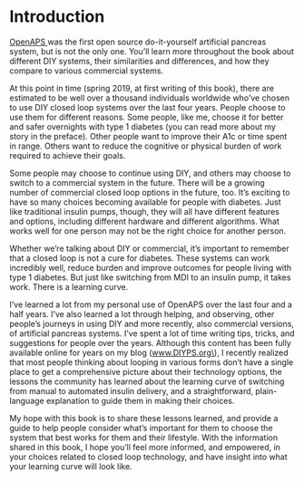 # Introduction

[OpenAPS ](http://OpenAPS.org)was the first open source do-it-yourself artificial pancreas system, but is not the only one. You’ll learn more throughout the book about different DIY systems, their similarities and differences, and how they compare to various commercial systems.

At this point in time \(spring 2019, at first writing of this book\), there are estimated to be well over a thousand individuals worldwide who’ve chosen to use DIY closed loop systems over the last four years. People choose to use them for different reasons. Some people, like me, choose it for better and safer overnights with type 1 diabetes \(you can read more about my story in the preface\). Other people want to improve their A1c or time spent in range. Others want to reduce the cognitive or physical burden of work required to achieve their goals.

Some people may choose to continue using DIY, and others may choose to switch to a commercial system in the future. There will be a growing number of commercial closed loop options in the future, too. It’s exciting to have so many choices becoming available for people with diabetes. Just like traditional insulin pumps, though, they will all have different features and options, including different hardware and different algorithms. What works well for one person may not be the right choice for another person.

Whether we’re talking about DIY or commercial, it’s important to remember that a closed loop is not a cure for diabetes. These systems can work incredibly well, reduce burden and improve outcomes for people living with type 1 diabetes. But just like switching from MDI to an insulin pump, it takes work. There is a learning curve.

I’ve learned a lot from my personal use of OpenAPS over the last four and a half years. I’ve also learned a lot through helping, and observing, other people’s journeys in using DIY and more recently, also commercial versions, of artificial pancreas systems. I’ve spent a lot of time writing tips, tricks, and suggestions for people over the years. Although this content has been fully available online for years on my blog \(www.DIYPS.org\), I recently realized that most people thinking about looping in various forms don’t have a single place to get a comprehensive picture about their technology options, the lessons the community has learned about the learning curve of switching from manual to automated insulin delivery, and a straightforward, plain-language explanation to guide them in making their choices.

My hope with this book is to share these lessons learned, and provide a guide to help people consider what’s important for them to choose the system that best works for them and their lifestyle. With the information shared in this book, I hope you’ll feel more informed, and empowered, in your choices related to closed loop technology, and have insight into what your learning curve will look like.

